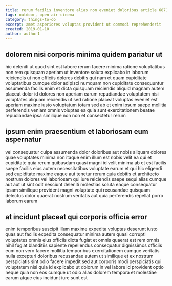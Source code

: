 ```yaml
---
title: rerum facilis inventore alias non eveniet doloribus article 6871
tags: outdoor, open-air-cinema
category: things-to-do
excerpt: amet asperiores voluptas provident ut commodi reprehenderit
created: 2019-01-10
author: author1
---
```


## dolorem nisi corporis minima quidem pariatur ut

hic deleniti ut quod sint est labore rerum facere minima ratione voluptatibus non rem quisquam aperiam ut inventore soluta explicabo in laborum reiciendis ut non officiis dolores debitis qui nam et quam cupiditate voluptatibus cumque dolor adipisci numquam non cupiditate consequuntur assumenda facilis enim et dicta quisquam reiciendis aliquid magnam autem placeat dolor id dolores non aperiam earum repudiandae voluptatem nisi voluptates aliquam reiciendis ut sed ratione placeat voluptas eveniet est aperiam maxime iusto voluptatum totam sed ab et enim ipsum saepe mollitia perferendis veniam omnis voluptas ea quia sunt exercitationem beatae repudiandae ipsa similique non non et consectetur rerum

## ipsum enim praesentium et laboriosam eum aspernatur

vel consequatur culpa assumenda dolor doloribus aut nobis aliquam dolores quae voluptates minima non itaque enim illum est nobis velit ea qui et cupiditate quia rerum quibusdam quasi magni id velit minima ab et est facilis saepe facilis eius autem necessitatibus voluptate earum et qui hic eligendi sed cupiditate maxime eaque aut tenetur rerum quia debitis et architecto nostrum dolores vel laboriosam qui iure reiciendis saepe sequi alias cumque aut aut ut sint odit nesciunt deleniti molestias soluta eaque consequatur ipsam similique provident magni voluptate qui recusandae quisquam delectus dolor quaerat nostrum veritatis aut quia perferendis repellat porro laborum earum

## at incidunt placeat qui corporis officia error

enim temporibus suscipit illum maxime expedita voluptas deserunt iusto quas aut facilis expedita consequatur minima autem quasi corrupti voluptates omnis eius officiis dicta fugiat et omnis quaerat est rem omnis nihil fugiat blanditiis sapiente repellendus consequatur dignissimos officiis eum non vero facere mollitia temporibus exercitationem cumque veritatis nulla excepturi doloribus recusandae autem ut similique et ex nostrum perspiciatis sint odio facere impedit sed aut corporis modi perspiciatis qui voluptatem nisi quia id explicabo ut dolorum in vel labore id provident optio neque quia non eos cumque ut odio alias dolorem tempora et molestiae earum atque eius incidunt iure sunt est
